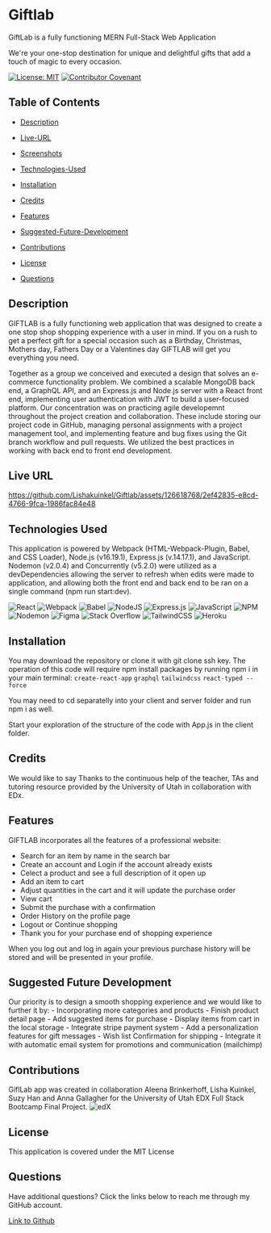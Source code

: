 # Giftlab

GiftLab is a fully functioning MERN Full-Stack Web Application 

We're your one-stop destination for unique and delightful gifts that add a touch of magic to every occasion.

[![License: MIT](https://img.shields.io/badge/License-MIT-yellow.svg)](https://opensource.org/licenses/MIT) [![Contributor Covenant](https://img.shields.io/badge/Contributor%20Covenant-2.1-4baaaa.svg)](code_of_conduct.md)

## Table of Contents

- [Description](#description)

- [Live-URL](#live-url)

- [Screenshots](#screenshots)

- [Technologies-Used](#technologies-used)

- [Installation](#installation)

- [Credits](#credits)

- [Features](#features)

- [Suggested-Future-Development](#suggested-future-development)

- [Contributions](#contributions)

- [License](#license)

- [Questions](#questions)

## Description

GIFTLAB is a fully functioning web application that was designed to create a one stop shop shopping experience with a user in mind. If you on a rush to get a perfect gift for a special occasion such as a Birthday, Christmas, Mothers day, Fathers Day or a Valentines day GIFTLAB will get you everything you need. 

Together as a group we conceived and executed a design that solves an e-commerce functionality problem. We combined a scalable MongoDB back end, a GraphQL API, and an Express.js and Node.js server with a React front end, implementing user authentication with JWT to build a user-focused platform. Our concentration was on practicing agile developemnt throughout the project creation and collaboration. These include storing our project code in GitHub, managing personal assignments with a project management tool, and implementing feature and bug fixes using the Git branch workflow and pull requests. We utilized the best practices in working with back end to front end development.


## Live URL


https://github.com/Lishakuinkel/Giftlab/assets/126618768/2ef42835-e8cd-4766-9fca-1986fac84e48



## Technologies Used

This application is powered by Webpack (HTML-Webpack-Plugin, Babel, and CSS Loader), Node.js (v16.19.1), Express.js (v.14.17.1), and JavaScript. Nodemon (v2.0.4) and Concurrently (v5.2.0) were utilized as a devDependencies allowing the server to refresh when edits were made to application, and allowing both the front end and back end to be ran on a single command (npm run start:dev).

![React](https://img.shields.io/badge/react-%2320232a.svg?style=for-the-badge&logo=react&logoColor=%2361DAFB)
![Webpack](https://img.shields.io/badge/webpack-%238DD6F9.svg?style=for-the-badge&logo=webpack&logoColor=black)
![Babel](https://img.shields.io/badge/Babel-F9DC3e?style=for-the-badge&logo=babel&logoColor=black)
![NodeJS](https://img.shields.io/badge/node.js-6DA55F?style=for-the-badge&logo=node.js&logoColor=white)
![Express.js](https://img.shields.io/badge/express.js-%23404d59.svg?style=for-the-badge&logo=express&logoColor=%2361DAFB)
![JavaScript](https://img.shields.io/badge/javascript-%23323330.svg?style=for-the-badge&logo=javascript&logoColor=%23F7DF1E)
![NPM](https://img.shields.io/badge/NPM-%23CB3837.svg?style=for-the-badge&logo=npm&logoColor=white)
![Nodemon](https://img.shields.io/badge/NODEMON-%23323330.svg?style=for-the-badge&logo=nodemon&logoColor=%BBDEAD)
![Figma](https://img.shields.io/badge/figma-%23F24E1E.svg?style=for-the-badge&logo=figma&logoColor=white)
![Stack Overflow](https://img.shields.io/badge/-Stackoverflow-FE7A16?style=for-the-badge&logo=stack-overflow&logoColor=white)
![TailwindCSS](https://img.shields.io/badge/tailwindcss-%2338B2AC.svg?style=for-the-badge&logo=tailwind-css&logoColor=white)
![Heroku](https://img.shields.io/badge/heroku-%23430098.svg?style=for-the-badge&logo=heroku&logoColor=white)



## Installation

You may download the repository or clone it with git clone ssh key. 
The operation of this code will require npm install packages by running npm i in your main terminal:
    `create-react-app`
     `graphql`
     `tailwindcss`
     `react-typed --force`

 You may need to cd separatelly into your client and server folder and run npm i  as well.

 Start your exploration of the structure of the code with App.js in the client folder.

## Credits
We would like to say Thanks to the continuous help of the teacher, TAs and tutoring resource provided by the University of Utah in collaboration with EDx.  

## Features

GIFTLAB incorporates all the features of a professional website:

- Search for an item by name in the search bar
- Create an account and Login if the account already exists
- Celect a product and see a full description of it open up
- Add an item to cart
- Adjust quantities in the cart and it will update the purchase order
- View cart 
- Submit the purchase with a confirmation
- Order History on the profile page
- Logout or Continue shopping
- Thank you for your purchase end of shopping experience

When you log out and log in again your previous purchase history will be stored and will be presented in your profile. 

## Suggested Future Development

Our priority is to design a smooth shopping experience and we would like to further it by:
    - Incorporating more categories and products
    - Finish product detail page
    - Add suggested items for purchase
    - Display items from cart in the local storage
    - Integrate stripe payment system
    - Add a personalization features for gift messages
    - Wish list Confirmation for shipping
    - Integrate it with automatic email system for promotions and communication (mailchimp)

## Contributions

GiflLab app was created in collaboration Aleena Brinkerhoff, Lisha Kuinkel, Suzy Han and Anna Gallagher for the University of Utah EDX Full Stack Bootcamp Final Project.
![edX](https://img.shields.io/badge/edX-%2302262B.svg?style=for-the-badge&logo=edX&logoColor=white)


## License

This application is covered under the MIT License

## Questions

Have additional questions? Click the links below to reach me through my GitHub account.

[Link to Github](https://github.com/Lishakuinkel/Giftlab)

